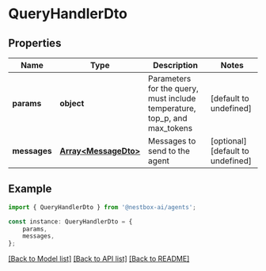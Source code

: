 # QueryHandlerDto


## Properties

Name | Type | Description | Notes
------------ | ------------- | ------------- | -------------
**params** | **object** | Parameters for the query, must include temperature, top_p, and max_tokens | [default to undefined]
**messages** | [**Array&lt;MessageDto&gt;**](MessageDto.md) | Messages to send to the agent | [optional] [default to undefined]

## Example

```typescript
import { QueryHandlerDto } from '@nestbox-ai/agents';

const instance: QueryHandlerDto = {
    params,
    messages,
};
```

[[Back to Model list]](../README.md#documentation-for-models) [[Back to API list]](../README.md#documentation-for-api-endpoints) [[Back to README]](../README.md)

